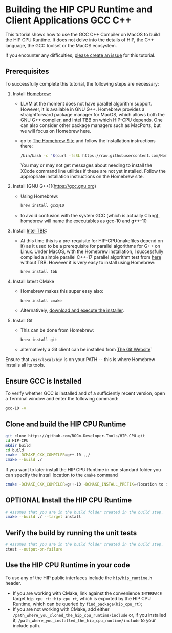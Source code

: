 # Building the HIP CPU Runtime and Client Applications GCC C++ #

This tutorial shows how to use the GCC C++ Compiler on MacOS to
build the HIP CPU Runtime. It does not delve into the details of HIP, the
C++ language, the GCC toolset or the MacOS ecosystem.

If you encounter any difficulties, [please create an issue](https://github.com/ROCm-Developer-Tools/HIP-CPU/issues/new/choose)
for this tutorial.

## Prerequisites ##

To successfully complete this tutorial, the following steps are necessary:

1. Install [Homebrew](https://brew.sh):
   - LLVM at the moment does not have parallel algorithm support. However,
     it is available in GNU G++. Homebrew provides a straightforward package
	 manager for MacOS, which allows both the GNU G++ compiler, and Intel
	 TBB on which HIP-CPU depends. One can also consider other package managers
	 such as MacPorts, but we will focus on Homebrew here.
	 
   - go to [The Homebrew Site](https://brew.sh) and follow the installation 
     instructions there:
	 ```bash
	 /bin/bash -c "$(curl -fsSL https://raw.githubusercontent.com/Homebrew/install/HEAD/install.sh)"
	 ```
	 You may or may not get messages about needing to install the XCode command line
	 utilities if these are not yet installed. Follow the appropriate installation
	 instructions on the Homebrew site.
	 
2. Install [GNU G++][(https://gcc.gnu.org)
	 - Using Homebrew:
	   ```bash
	   brew install gcc@10
	   ```
   - to avoid confusion with the system GCC (which is actually Clang), homebrew will name the
     executables as gcc-10 and g++-10
	 
3. Install [Intel TBB](https://github.com/oneapi-src/oneTBB):
   - At this time this is a pre-requisite for HIP-CPU(makefiles depend on it)
     as it used to be a prerequisite for parallel algorithms for G++ on Linux.
	 Under MacOS, with the Homebrew installation, I successfully compiled a simple
	 parallel C++-17 parallel algorithm test from [here](https://solarianprogrammer.com/2019/05/09/cpp-17-stl-parallel-algorithms-gcc-intel-tbb-linux-macos/)
	 without TBB. However it is very easy to install using Homebrew:
	 ```bash
	 brew install tbb
	 ```
	 
2. Install latest CMake
   - Homebrew makes this super easy also:
     ```bash
     brew install cmake
     ```

   - Alternatively, [download and execute the installer](https://cmake.org/download/).
3. Install Git
   - This can be done from Homebrew:
     ```bash
     brew install git
	 ```
   - alternatively a Git client can be installed from [The Git Website](https://git-scm.com)`
  
Ensure that `/usr/local/bin` is on your PATH -- this is where Homebrew installs all its tools.
 
## Ensure GCC is Installed ##

To verify whether GCC is installed and of a sufficiently recent version, open a
Terminal window and enter the following command:

```bash
gcc-10 -v
```

## Clone and build the HIP CPU Runtime ##

```bash
git clone https://github.com/ROCm-Developer-Tools/HIP-CPU.git
cd HIP-CPU
mkdir build
cd build
cmake -DCMAKE_CXX_COMPILER=g++-10 ,,/
cmake --build ./
```

If you want to later install the HIP CPU Runtime in non standard folder you can
specify the install location to the `cmake` command 

```bash
cmake -DCMAKE_CXX_COMPILER=g++-10 -DCMAKE_INSTALL_PREFIX=<location to install the runtime> 
```

## **OPTIONAL** Install the HIP CPU Runtime ##

```bash
# Assumes that you are in the build folder created in the build step.
cmake --build ./ --target install
```

## Verify the build by running the unit tests ##

```bash
# Assumes that you are in the build folder created in the build step.
ctest --output-on-failure
```

## Use the HIP CPU Runtime in your code ##

To use any of the HIP public interfaces include the `hip/hip_runtime.h` header.

- If you are working with CMake, link against the convenience `INTERFACE` target
  `hip_cpu_rt::hip_cpu_rt`, which is exported by the HIP CPU Runtime, which can
  be queried by `find_package(hip_cpu_rt)`;
- If you are not working with CMake, add either
  `/path_where_you_cloned_the_hip_cpu_runtime/include` or, if you installed it,
  `/path_where_you_installed_the_hip_cpu_runtime/include` to your include path.
